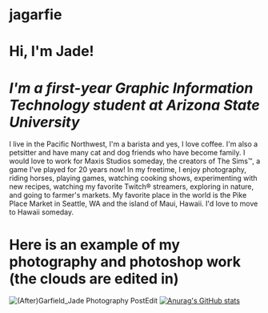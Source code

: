 # jagarfie
# **Hi, I'm Jade!**
# *I'm a first-year Graphic Information Technology student at Arizona State University*
I live in the Pacific Northwest, I'm a barista and yes, I love coffee. I'm also a petsitter and have many cat and dog friends who have become family.
I would love to work for Maxis Studios someday, the creators of The Sims™, a game I've played for 20 years now! 
In my freetime, I enjoy photography, riding horses, playing games, watching cooking shows, experimenting with new recipes, watching my favorite Twitch® streamers, exploring in nature, and going to farmer's markets. 
My favorite place in the world is the Pike Place Market in Seattle, WA and the island of Maui, Hawaii. I'd love to move to Hawaii someday. 
# Here is an example of my photography and photoshop work (the clouds are edited in) 
![(After)Garfield_Jade Photography PostEdit](https://github.com/user-attachments/assets/0b35bae6-8ce8-4a2d-a5ed-70adc2aaf6a2)
[![Anurag's GitHub stats](https://github-readme-stats.vercel.app/api?username=jagarfie)](https://github.com/anuraghazra/github-readme-stats)

